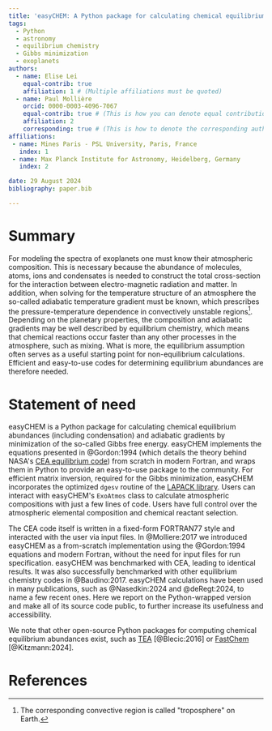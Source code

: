 ```yaml
---
title: 'easyCHEM: A Python package for calculating chemical equilibrium abundances in exoplanet atmospheres'
tags:
  - Python
  - astronomy
  - equilibrium chemistry
  - Gibbs minimization
  - exoplanets
authors:
  - name: Elise Lei
    equal-contrib: true
    affiliation: 1 # (Multiple affiliations must be quoted)
  - name: Paul Mollière
    orcid: 0000-0003-4096-7067
    equal-contrib: true # (This is how you can denote equal contributions between multiple authors)
    affiliation: 2
    corresponding: true # (This is how to denote the corresponding author)
affiliations:
 - name: Mines Paris - PSL University, Paris, France
   index: 1
 - name: Max Planck Institute for Astronomy, Heidelberg, Germany
   index: 2

date: 29 August 2024
bibliography: paper.bib

---
```


# Summary

For modeling the spectra of exoplanets one must know their atmospheric composition.
This is necessary because the abundance of molecules, atoms, ions and condensates
is needed to construct the total cross-section for the interaction between electro-magnetic
radiation and matter.  In addition, when solving for the temperature structure of an
atmosphere the so-called adiabatic temperature gradient must be known,
which prescribes the pressure-temperature dependence in convectively unstable regions[^1].
Depending on the planetary properties, the composition and adiabatic gradients may be well
described by equilibrium chemistry, which means that
chemical reactions occur faster than any other processes in the atmosphere, such as mixing.
What is more, the equilibrium assumption often serves as a useful starting point for
non-equilibrium calculations. Efficient and easy-to-use codes for determining equilibrium
abundances are therefore needed.

[^1]: The corresponding convective region is called "troposphere" on Earth.

# Statement of need

easyCHEM is a Python package for calculating chemical equilibrium abundances (including condensation) and adiabatic gradients by minimization of the so-called Gibbs free energy.
easyCHEM implements the equations presented in @Gordon:1994 (which details the
theory behind NASA's [CEA equilibrium code](https://www1.grc.nasa.gov/research-and-engineering/ceaweb/)) from scratch in modern Fortran,
and wraps them in Python to provide an easy-to-use package to the community.
For efficient matrix inversion, required for the Gibbs minimization,
easyCHEM incorporates the optimized `dgesv` routine of the [LAPACK library](https://netlib.org/lapack/explore-html-3.6.1/d7/d3b/group__double_g_esolve_ga5ee879032a8365897c3ba91e3dc8d512.html).
Users can interact with easyCHEM's `ExoAtmos` class to calculate atmospheric
compositions with just a few lines of code. Users have full control
over the atmospheric elemental composition and chemical reactant selection.

The CEA code itself is written in a fixed-form FORTRAN77 style
and interacted with the user via input files. In @Molliere:2017 we introduced
easyCHEM as a from-scratch implementation using the @Gordon:1994 equations
and modern Fortran, without the need for input files for run specification.
easyCHEM was benchmarked with CEA, leading to identical results. It was also
successfully benchmarked with other equilibrium chemistry codes in @Baudino:2017.
easyCHEM calculations have been used in many publications,
such as @Nasedkin:2024 and @deRegt:2024, to name a few recent ones.
Here we report on the Python-wrapped version and make all of its source code public,
to further increase its usefulness and accessibility.

We note that other open-source Python packages for computing chemical equilibrium abundances exist,
such as [TEA](https://github.com/dzesmin/TEA) [@Blecic:2016] or [FastChem](https://newstrangeworlds.github.io/FastChem/index.html) [@Kitzmann:2024].


[//]: # (# Acknowledgements)

[//]: # ()
[//]: # (We acknowledge contributions from Brigitta Sipocz, Syrtis Major, and Semyeong)

[//]: # (Oh, and support from Kathryn Johnston during the genesis of this project.)

# References